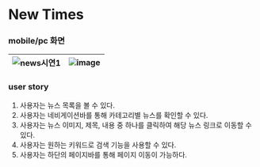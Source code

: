 # New Times

### mobile/pc 화면

![news시연1](https://github.com/hhhyeon97/NewTimes/assets/148893126/4b451e7f-4247-4749-8dd1-8cbdc56ce9fc)|![image](https://github.com/hhhyeon97/NewTimes/assets/148893126/f4486a6d-087f-4664-b062-2a19d9f71cb2)
---|---|

### user story

1. 사용자는 뉴스 목록을 볼 수 있다.
2. 사용자는 네비게이션바를 통해 카테고리별 뉴스를 확인할 수 있다.
3. 사용자는 뉴스 이미지, 제목, 내용 중 하나를 클릭하여 해당 뉴스 링크로 이동할 수 있다.
4. 사용자는 원하는 키워드로 검색 기능을 사용할 수 있다.
5. 사용자는 하단의 페이지바를 통해 페이지 이동이 가능하다.
